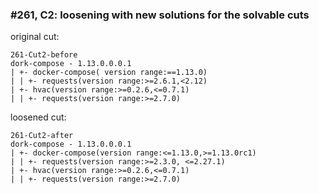 ### #261, C2: loosening with new solutions for the solvable cuts
original cut:

```
261-Cut2-before
dork-compose - 1.13.0.0.0.1
| +- docker-compose( version range:==1.13.0)
| | +- requests(version range:>=2.6.1,<2.12)
| +- hvac(version range:>=0.2.6,<=0.7.1)
| | +- requests(version range:>=2.7.0) 
```




loosened cut:
```
261-Cut2-after
dork-compose - 1.13.0.0.0.1
| +- docker-compose(version range:<=1.13.0,>=1.13.0rc1) 
| | +- requests(version range:>=2.3.0, <=2.27.1) 
| +- hvac(version range:>=0.2.6,<=0.7.1)
| | +- requests(version range:>=2.7.0)
```




